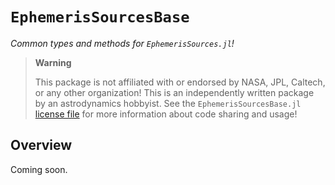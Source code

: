 # `EphemerisSourcesBase`

_Common types and methods for `EphemerisSources.jl`!_

> **Warning**
>
> This package is not affiliated with or endorsed by NASA, JPL, Caltech, or any
> other organization! This is an independently written package by an
> astrodynamics hobbyist. See the `EphemerisSourcesBase.jl` [license file](./LICENSE) for
> more information about code sharing and usage!

## Overview

Coming soon.
